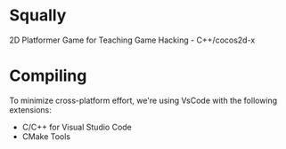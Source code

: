 # Squally
2D Platformer Game for Teaching Game Hacking - C++/cocos2d-x

# Compiling
To minimize cross-platform effort, we're using VsCode with the following extensions:
- C/C++ for Visual Studio Code
- CMake Tools
